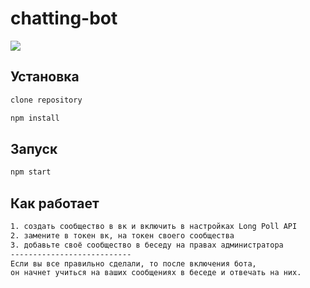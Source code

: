 # chatting-bot

<a href="https://codeclimate.com/github/Dekiston/Bot_VK/maintainability"><img src="https://api.codeclimate.com/v1/badges/d88067db483d4be7b44a/maintainability" /></a>

## Установка

```sh
clone repository

npm install
```

## Запуск

```sh
npm start
```

## Как работает

```sh
1. создать сообщество в вк и включить в настройках Long Poll API
2. замените в токен вк, на токен своего сообщества
3. добавьте своё сообщество в беседу на правах администратора
---------------------------
Если вы все правильно сделали, то после включения бота,
он начнет учиться на ваших сообщениях в беседе и отвечать на них.
```
